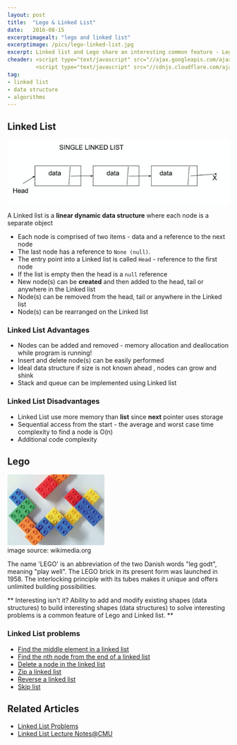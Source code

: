 ```yaml
---
layout: post
title:  "Lego & Linked List"
date:   2016-08-15
excerptimagealt: "lego and linked list"  
excerptimage: /pics/lego-linked-list.jpg  
excerpt: Linked list and Lego share an interesting common feature - Lego blocks and Linked list can be rearranged to build interesting shapes to solve interesting problems. Let's deep dive!  
cheader: <script type="text/javascript" src="//ajax.googleapis.com/ajax/libs/jquery/1.9.1/jquery.min.js"></script>
         <script type="text/javascript" src="//cdnjs.cloudflare.com/ajax/libs/gist-embed/2.0/gist-embed.min.js"></script> 
tag:
- linked list
- data structure
- algorithms
---
```


## Linked List

![legos and linked list](/pics/linked-list.png)

A Linked list is a **linear dynamic data structure** where each node is a separate object  

  *  Each node is comprised of two items - data and a reference to the next node   
  *  The last node has a reference to `None (null)`.   
  *  The entry point into a Linked list is called `Head` - reference to the first node    
  *  If the list is empty then the head is a `null` reference    
  *  New node(s) can be **created** and then added to the head, tail or anywhere in the Linked list  
  *  Node(s) can be removed from the head, tail or anywhere in the Linked list  
  *  Node(s) can be rearranged on the Linked list  

### Linked List Advantages

  * Nodes can be added and removed - memory allocation and deallocation while program is running!
  * Insert and delete node(s) can be easily performed
  * Ideal data structure if size is not known ahead , nodes can grow and shink
  * Stack and queue can be implemented using Linked list


### Linked List Disadvantages

 * Linked List use more memory than **list** since **next** pointer uses storage
 * Sequential access from the start - the average and worst case time complexity to find a node is O(n)  
 * Additional code complexity

## Lego

![legos and linked list](/pics/lego-linked-list.jpg)   
image source: wikimedia.org

The name 'LEGO' is an abbreviation of the two Danish words "leg godt", meaning "play well". The LEGO brick in its present form was launched in 1958. The interlocking principle with its tubes makes it unique and offers unlimited building possibilities. 


** Interesting isn't it? Ability to add and modify existing shapes (data structures) to build interesting shapes (data structures) to solve interesting problems is a common feature of Lego and Linked list. **

### Linked List problems

* [Find the middle element in a linked list](https://github.com/harishvc/challenges/blob/master/linked-list-middle-element.py)  
* [Find the nth node from the end of a linked list](https://github.com/harishvc/challenges/blob/master/find-nth-node-from-the-end-in-a-single-linked-list.py)
* [Delete a node in the linked list](https://github.com/harishvc/challenges/blob/master/linked-list-delete-node.py)  
* [Zip a linked list](https://github.com/harishvc/challenges/blob/master/linked-list-zip.py)
* [Reverse a linked list](https://github.com/harishvc/challenges/blob/master/linked-list-reverse.py)  
* [Skip list](https://kunigami.blog/2012/09/25/skip-lists-in-python/)    

## Related Articles  
* [Linked List Problems](https://github.com/harishvc/challenges#linked-lists)
* [Linked List Lecture Notes@CMU](https://www.cs.cmu.edu/~adamchik/15-121/lectures/Linked%20Lists/linked%20lists.html)
